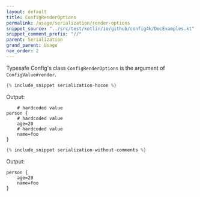 ```yaml
---
layout: default
title: ConfigRenderOptions
permalink: /usage/serialization/render-options
snippet_source: "../src/test/kotlin/io/github/config4k/DocExamples.kt"
snippet_comment_prefix: "//"
parent: Serialization
grand_parent: Usage
nav_order: 2
---
```


Typesafe Config's class `ConfigRenderOptions` is the argument of `ConfigValue#render`.
```kotlin
{% include_snippet serialization-hocon %}
```
Output:
```
    # hardcoded value
person {
    # hardcoded value
    age=20
    # hardcoded value
    name=foo
}
```

```kotlin
{% include_snippet serialization-without-comments %}
```
Output:
```
person {
    age=20
    name=foo
}
```
